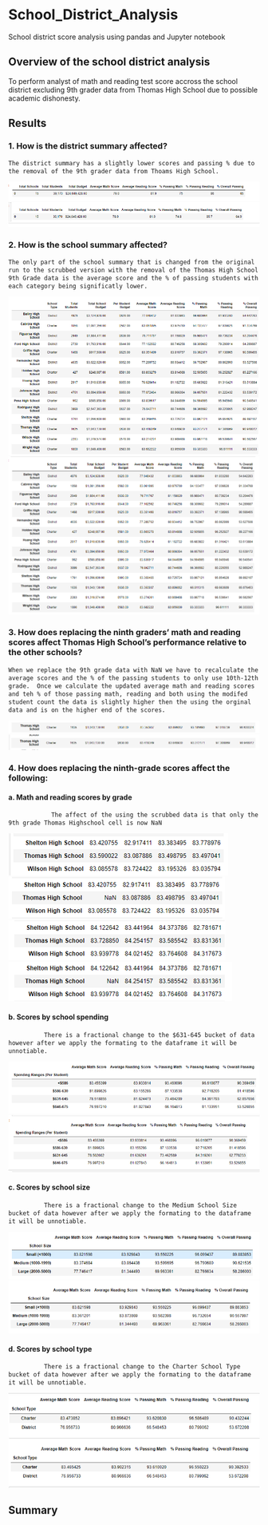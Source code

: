 # School_District_Analysis
School district score analysis using pandas and Jupyter notebook
## Overview of the school district analysis
To perform analyst of math and reading test score accross the school district excluding 9th grader data from Thomas High School due to possible academic dishonesty.
## Results
### 1. How is the district summary affected?
    The district summary has a slightly lower scores and passing % due to the removal of the 9th grader data from Thoams High School.
    
  ![image](Resources/distict_summary_df.png)
  ![image](Resources/distict_summary_df_challenge.png)

    
### 2. How is the school summary affected?    
    The only part of the school summary that is changed from the original run to the scrubbed version with the removal of the Thomas High School 9th Grade data is the average score and the % of passing students with each category being significatly lower.
   ![image](Resources/school_summary_df.png)
   ![image](Resources/school_summary_df_challenge.png)    
    
### 3. How does replacing the ninth graders’ math and reading scores affect Thomas High School’s performance relative to the other schools?
    When we replace the 9th grade data with NaN we have to recalculate the average scores and the % of the passing students to only use 10th-12th grade.  Once we calculate the updated average math and reading scores and teh % of those passing math, reading and both using the modifed student count the data is slightly higher then the using the orginal data and is on the higher end of the scores.
   ![image](Resources/school_summary_df_challenge_removed_9th_grade.png)
   ![image](Resources/school_summary_df_original.png)  

### 4. How does replacing the ninth-grade scores affect the following:

####      a. Math and reading scores by grade
                The affect of the using the scrubbed data is that only the 9th grade Thomas Highschool cell is now NaN
   ![image](Resources/math_scores_by_grade_org.png)
   ![image](Resources/math_scores_by_grade_chal.png)  
      ![image](Resources/reading_scores_by_grade_org.png)
   ![image](Resources/reading_scores_by_grade_chal.png)  

####      b. Scores by school spending
              There is a fractional change to the $631-645 bucket of data however after we apply the formating to the dataframe it will be unnotiable.
   ![image](Resources/spending_summary_df_org.png)
   ![image](Resources/spending_summary_df_chal.png) 
              
####      c. Scores by school size
              There is a fractional change to the Medium School Size bucket of data however after we apply the formating to the dataframe it will be unnotiable.
   ![image](Resources/size_summary_df_org.png)
   ![image](Resources/size_summary_df_chal.png) 

####      d. Scores by school type
              There is a fractional change to the Charter School Type bucket of data however after we apply the formating to the dataframe it will be unnotiable.
   ![image](Resources/type_summary_df_org.png)
   ![image](Resources/type_summary_df_chal.png) 


## Summary
    
